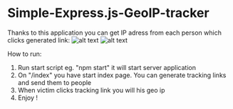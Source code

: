 # Simple-Express.js-GeoIP-tracker

Thanks to this application you can get IP adress from each person which clicks generated link:
![alt text](https://i.imgur.com/8Y1To9k.jpg)
![alt text](https://i.imgur.com/BVVKmI6.jpg)

How to run:

1. Run start script eg. "npm start" it will start server application
2. On "/index" you have start index page. You can generate tracking links and send them to people
3. When victim clicks tracking link you will his geo ip
4. Enjoy !
